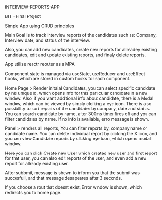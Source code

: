 iNTERVIEW-REPORTS-APP

BIT - Final Project

Simple App using CRUD principles

Main Goal is to track interview reports of the candidates such as: Company, Interview date, and status of the interview.

Also, you can add new candidates, create new reports for allreadey existing candidates, edit and update existing reports, and finaly delete reports.

App utilise reactr reouter as a MPA

Component state is managed via useState, useReducer and useEffect hooks, which are stored in custom hooks for each component.

Home Page > Render initaial Candidates, you can select specific candidate by his unique id, which opens info for this particular candidate in a new window. Also, if you want additional info about candidate, there is a Modal window, which can be viewed by simply clciking a eye icon. There is also possibility to sort reports of the candidate: by company, date and status.
You can search candidate by name, after 300ms timer fires off and you can filter candidates by name. If no info is available, erro message is shown.

Panel > renders all reports, You can filter reports by, company name or candidate name. You can delete individual report by clicking the X icon, and you cen view Candidate reports by clicking eye icon, which opens modal window.

Here you can click Create new User which creates new user and first report for that user, you can also edit reports of the user, and even add a new report for allready existing user.

After subbmit, message is shown to inform you that the submit was succesfull, and that message desapeares after 3 seconds.

If you choose a rout that doesnt exist, Error window is shown, which redirects you to home page.
